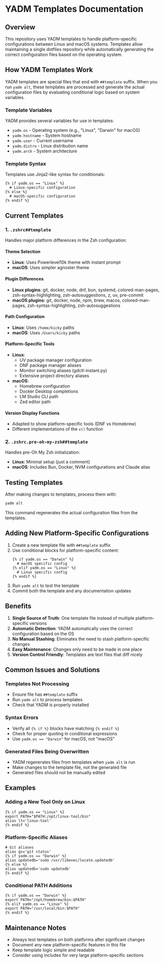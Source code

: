 # YADM Templates Documentation

## Overview

This repository uses YADM templates to handle platform-specific configurations between Linux and macOS systems. Templates allow maintaining a single dotfiles repository while automatically generating the correct configuration files based on the operating system.

## How YADM Templates Work

YADM templates are special files that end with `##template` suffix. When you run `yadm alt`, these templates are processed and generate the actual configuration files by evaluating conditional logic based on system variables.

### Template Variables

YADM provides several variables for use in templates:

- `yadm.os` - Operating system (e.g., "Linux", "Darwin" for macOS)
- `yadm.hostname` - System hostname
- `yadm.user` - Current username
- `yadm.distro` - Linux distribution name
- `yadm.arch` - System architecture

### Template Syntax

Templates use Jinja2-like syntax for conditionals:

```jinja
{% if yadm.os == "Linux" %}
  # Linux-specific configuration
{% else %}
  # macOS-specific configuration
{% endif %}
```

## Current Templates

### 1. `.zshrc##template`

Handles major platform differences in the Zsh configuration:

#### Theme Selection
- **Linux**: Uses Powerlevel10k theme with instant prompt
- **macOS**: Uses simpler agnoster theme

#### Plugin Differences
- **Linux plugins**: git, docker, node, dnf, bun, systemd, colored-man-pages, zsh-syntax-highlighting, zsh-autosuggestions, z, uv, pre-commit
- **macOS plugins**: git, docker, node, npm, brew, macos, colored-man-pages, zsh-syntax-highlighting, zsh-autosuggestions

#### Path Configuration
- **Linux**: Uses `/home/kicky` paths
- **macOS**: Uses `/Users/kicky` paths

#### Platform-Specific Tools
- **Linux**: 
  - UV package manager configuration
  - DNF package manager aliases
  - Monitor switching aliases (gdctl-instant.py)
  - Extensive project directory aliases
- **macOS**: 
  - Homebrew configuration
  - Docker Desktop completions
  - LM Studio CLI path
  - Zed editor path

#### Version Display Functions
- Adapted to show platform-specific tools (DNF vs Homebrew)
- Different implementations of the `v()` function

### 2. `.zshrc.pre-oh-my-zsh##template`

Handles pre-Oh My Zsh initialization:

- **Linux**: Minimal setup (just a comment)
- **macOS**: Includes Bun, Docker, NVM configurations and Claude alias

## Testing Templates

After making changes to templates, process them with:

```bash
yadm alt
```

This command regenerates the actual configuration files from the templates.

## Adding New Platform-Specific Configurations

1. Create a new template file with `##template` suffix
2. Use conditional blocks for platform-specific content:
   ```jinja
   {% if yadm.os == "Darwin" %}
     # macOS specific config
   {% elif yadm.os == "Linux" %}
     # Linux specific config
   {% endif %}
   ```
3. Run `yadm alt` to test the template
4. Commit both the template and any documentation updates

## Benefits

1. **Single Source of Truth**: One template file instead of multiple platform-specific versions
2. **Automatic Detection**: YADM automatically uses the correct configuration based on the OS
3. **No Manual Stashing**: Eliminates the need to stash platform-specific changes
4. **Easy Maintenance**: Changes only need to be made in one place
5. **Version Control Friendly**: Templates are text files that diff nicely

## Common Issues and Solutions

### Templates Not Processing
- Ensure file has `##template` suffix
- Run `yadm alt` to process templates
- Check that YADM is properly installed

### Syntax Errors
- Verify all `{% if %}` blocks have matching `{% endif %}`
- Check for proper quoting in conditional expressions
- Use `yadm.os == "Darwin"` for macOS, not "macOS"

### Generated Files Being Overwritten
- YADM regenerates files from templates when `yadm alt` is run
- Make changes to the template file, not the generated file
- Generated files should not be manually edited

## Examples

### Adding a New Tool Only on Linux

```jinja
{% if yadm.os == "Linux" %}
export PATH="$PATH:/opt/linux-tool/bin"
alias lt='linux-tool'
{% endif %}
```

### Platform-Specific Aliases

```jinja
# Git aliases
alias gs='git status'
{% if yadm.os == "Darwin" %}
alias updatedb='sudo /usr/libexec/locate.updatedb'
{% else %}
alias updatedb='sudo updatedb'
{% endif %}
```

### Conditional PATH Additions

```jinja
{% if yadm.os == "Darwin" %}
export PATH="/opt/homebrew/bin:$PATH"
{% elif yadm.os == "Linux" %}
export PATH="/usr/local/bin:$PATH"
{% endif %}
```

## Maintenance Notes

- Always test templates on both platforms after significant changes
- Document any new platform-specific features in this file
- Keep template logic simple and readable
- Consider using includes for very large platform-specific sections